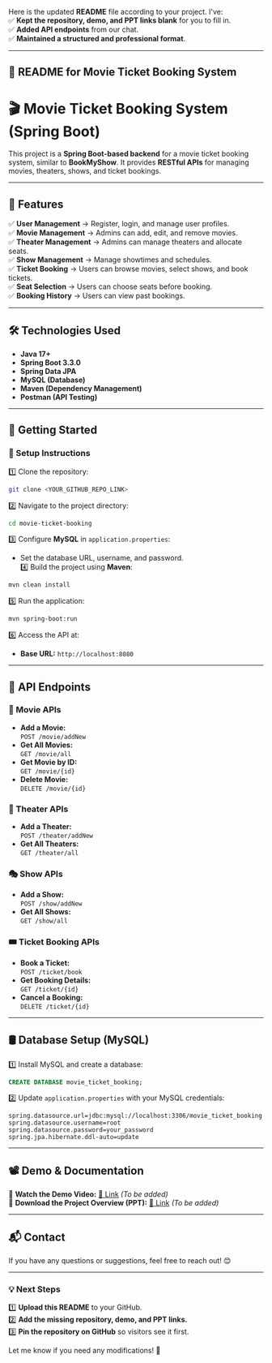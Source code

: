 Here is the updated **README** file according to your project. I've:  
✅ **Kept the repository, demo, and PPT links blank** for you to fill in.  
✅ **Added API endpoints** from our chat.  
✅ **Maintained a structured and professional format**.  

---

## **📜 README for Movie Ticket Booking System**
  
# 🎬 Movie Ticket Booking System (Spring Boot)  

This project is a **Spring Boot-based backend** for a movie ticket booking system, similar to **BookMyShow**. It provides **RESTful APIs** for managing movies, theaters, shows, and ticket bookings.

---

## **🚀 Features**  
✅ **User Management** → Register, login, and manage user profiles.  
✅ **Movie Management** → Admins can add, edit, and remove movies.  
✅ **Theater Management** → Admins can manage theaters and allocate seats.  
✅ **Show Management** → Manage showtimes and schedules.  
✅ **Ticket Booking** → Users can browse movies, select shows, and book tickets.  
✅ **Seat Selection** → Users can choose seats before booking.  
✅ **Booking History** → Users can view past bookings.  

---

## **🛠️ Technologies Used**  
- **Java 17+**  
- **Spring Boot 3.3.0**  
- **Spring Data JPA**  
- **MySQL (Database)**  
- **Maven (Dependency Management)**  
- **Postman (API Testing)**  

---

## **📂 Getting Started**  

### **🔧 Setup Instructions**  
1️⃣ Clone the repository:  
```sh
git clone <YOUR_GITHUB_REPO_LINK>
```  
2️⃣ Navigate to the project directory:  
```sh
cd movie-ticket-booking
```  
3️⃣ Configure **MySQL** in `application.properties`:  
   - Set the database URL, username, and password.  
4️⃣ Build the project using **Maven**:  
```sh
mvn clean install
```  
5️⃣ Run the application:  
```sh
mvn spring-boot:run
```  
6️⃣ Access the API at:  
   - **Base URL:** `http://localhost:8080`  

---

## **🎯 API Endpoints**  

### **🎥 Movie APIs**
- **Add a Movie:**  
  `POST /movie/addNew`  
- **Get All Movies:**  
  `GET /movie/all`  
- **Get Movie by ID:**  
  `GET /movie/{id}`  
- **Delete Movie:**  
  `DELETE /movie/{id}`  

### **🏢 Theater APIs**
- **Add a Theater:**  
  `POST /theater/addNew`  
- **Get All Theaters:**  
  `GET /theater/all`  

### **🎭 Show APIs**
- **Add a Show:**  
  `POST /show/addNew`  
- **Get All Shows:**  
  `GET /show/all`  

### **🎟️ Ticket Booking APIs**
- **Book a Ticket:**  
  `POST /ticket/book`  
- **Get Booking Details:**  
  `GET /ticket/{id}`  
- **Cancel a Booking:**  
  `DELETE /ticket/{id}`  

---

## **🛢️ Database Setup (MySQL)**  
1️⃣ Install MySQL and create a database:  
```sql
CREATE DATABASE movie_ticket_booking;
```  
2️⃣ Update `application.properties` with your MySQL credentials:  
```properties
spring.datasource.url=jdbc:mysql://localhost:3306/movie_ticket_booking
spring.datasource.username=root
spring.datasource.password=your_password
spring.jpa.hibernate.ddl-auto=update
```  

---

## **📽️ Demo & Documentation**  
📌 **Watch the Demo Video:** [🔗 Link](#) *(To be added)*  
📄 **Download the Project Overview (PPT):** [🔗 Link](#) *(To be added)*  

---

## **📬 Contact**  
If you have any questions or suggestions, feel free to reach out! 😊  

---

### **💡 Next Steps**
1️⃣ **Upload this README** to your GitHub.  
2️⃣ **Add the missing repository, demo, and PPT links.**  
3️⃣ **Pin the repository on GitHub** so visitors see it first.  

Let me know if you need any modifications! 🚀
